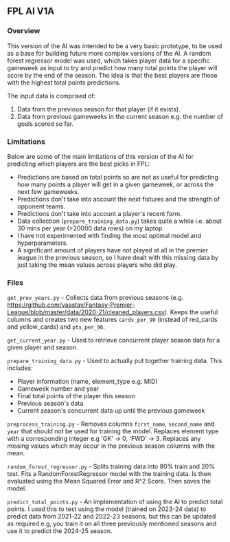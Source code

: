 ## FPL AI V1A


### Overview
This version of the AI was intended to be a very basic prototype, to be used as a base for building future more complex versions of the AI. A random forest regressor model was used, which takes player data for a specific gameweek as input to try and predict how many total points the player will score by the end of the season. The idea is that the best players are those with the highest total points predictions. 

The input data is comprised of:
1. Data from the previous season for that player (if it exists).
2. Data from previous gameweeks in the current season e.g. the number of goals scored so far.
### Limitations
Below are some of the main limitations of this version of the AI for predicting which players are the best picks in FPL:
- Predictions are based on total points so are not as useful for predicting how many points a player will get in a given gameweek, or across the next few gameweeks.
- Predictions don't take into account the next fixtures and the strength of opponent teams.
- Predictions don't take into account a player's recent form.
- Data collection (`prepare_training_data.py`) takes quite a while i.e. about 30 mins per year (>20000 data rows) on my laptop.
- I have not experimented with finding the most optimal model and hyperparameters.
- A significant amount of players have not played at all in the premier league in the previous season, so I have dealt with this missing data by just taking the mean values across players who did play.
### Files
`get_prev_years.py` - Collects data from previous seasons (e.g. https://github.com/vaastav/Fantasy-Premier-League/blob/master/data/2020-21/cleaned_players.csv). Keeps the useful columns and creates two new features `cards_per_90` (instead of red_cards and yellow_cards) and `pts_per_90`.

`get_current_year.py` - Used to retrieve concurrent player season data for a given player and season.

`prepare_training_data.py` - Used to actually put together training data. This includes:
- Player information (name, element_type e.g. MID)
- Gameweek number and year
- Final total points of the player this season
- Previous season's data
- Current season's concurrent data up until the previous gameweek

`preprocess_training.py` - Removes columns `first_name`, `second_name` and `year` that should not be used for training the model. Replaces element type with a corresponding integer e.g 'GK' -> 0, 'FWD' -> 3. Replaces any missing values which may occur in the previous season columns with the mean.

`random_forest_regressor.py` - Splits training data into 80% train and 20% test. Fits a RandomForestRegressor model with the training data. Is then evaluated using the Mean Squared Error and R^2 Score. Then saves the model.

`predict_total_points.py` - An implementation of using the AI to predict total points. I used this to test using the model (trained on 2023-24 data) to predict data from 2021-22 and 2022-23 seasons, but this can be updated as required e.g, you train it on all three previously mentioned seasons and use it to predict the 2024-25 season.
